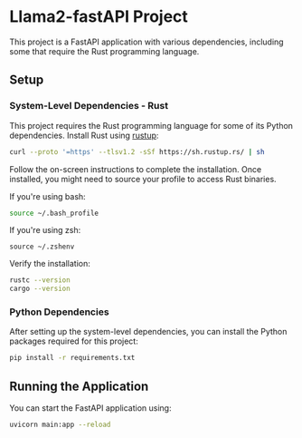 # Llama2-fastAPI Project

This project is a FastAPI application with various dependencies, including some that require the Rust programming language.

## Setup

### System-Level Dependencies - Rust

  This project requires the Rust programming language for some of its Python dependencies. Install Rust using [rustup](https://rustup.rs/):
  
  ```bash
  curl --proto '=https' --tlsv1.2 -sSf https://sh.rustup.rs/ | sh
  ```
  
  Follow the on-screen instructions to complete the installation. Once installed, you might need to source your profile to access Rust binaries.

  If you're using bash:
  ```bash
  source ~/.bash_profile
  ```

  If you're using zsh:
  ```
  source ~/.zshenv
  ```
  
  Verify the installation:

  ```bash
  rustc --version
  cargo --version
  ```

### Python Dependencies

  After setting up the system-level dependencies, you can install the Python packages required for this project:

  ```bash
  pip install -r requirements.txt
  ```

## Running the Application
  You can start the FastAPI application using:

  ```bash
  uvicorn main:app --reload
  ```